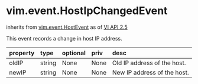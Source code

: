 vim.event.HostIpChangedEvent
============================
inherits from [vim.event.HostEvent](docs/vim.event.HostEvent.md)
as of [VI API 2.5](vim.version.md#vim.version.version2)


This event records a change in host IP address.

| property | type | optional | priv | desc |
|:---------|:-----|:---------|:-----|:-----|
| oldIP | string | None | None | Old IP address of the host. |
| newIP | string | None | None | New IP address of the host. |


